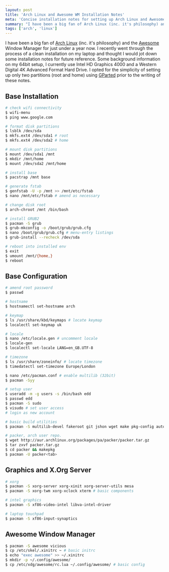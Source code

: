 ```yaml
---
layout: post
title: 'Arch Linux and Awesome WM Installation Notes'
meta: 'Concise installation notes for setting up Arch Linux and Awesome WM on a 64-bit system with Intel HD Graphics'
summary: "I have been a big fan of Arch Linux (inc. it's philosophy) and the Awesome Window Manager for just under a year now. I recently went through the process of a clean installation on my laptop and thought I would jot down some installation notes for future reference."
tags: ['arch', 'linux']
---
```


I have been a big fan of [Arch Linux](https://www.archlinux.org/) (inc. it's philosophy) and the [Awesome](http://awesome.naquadah.org/) Window Manager for just under a year now.
I recently went through the process of a clean installation on my laptop and thought I would jot down some installation notes for future reference.
Some background information on my 64bit setup, I currently use Intel HD Graphics 4000 and a Western Digital 4K Advanced Format Hard Drive.
I opted for the simplicity of setting up only two partitions (root and home) using [GParted](http://gparted.org/) prior to the writing of these notes.

## Base Installation

```bash
# check wifi connectivity
$ wifi-menu
$ ping www.google.com
```

```bash
# format disk partitions
$ lsblk /dev/sda
$ mkfs.ext4 /dev/sda1 # root
$ mkfs.ext4 /dev/sda2 # home

# mount disk partitions
$ mount /dev/sda1 /mnt
$ mkdir /mnt/home
$ mount /dev/sda2 /mnt/home
```

```bash
# install base
$ pacstrap /mnt base

# generate fstab
$ genfstab -U -p /mnt >> /mnt/etc/fstab
$ nano /mnt/etc/fstab # amend as necessary

# change disk root
$ arch-chroot /mnt /bin/bash
```

```bash
# install GRUB2
$ pacman -S grub
$ grub-mkconfig -o /boot/grub/grub.cfg
$ nano /boot/grub/grub.cfg # menu-entry listings
$ grub-install --recheck /dev/sda
```

```bash
# reboot into installed env
$ exit
$ umount /mnt/{home,}
$ reboot
```

## Base Configuration

```bash
# amend root password
$ passwd

# hostname
$ hostnamectl set-hostname arch

# keymap
$ ls /usr/share/kbd/keymaps # locate keymap
$ localectl set-keymap uk

# locale
$ nano /etc/locale.gen # uncomment locale
$ locale-gen
$ localectl set-locale LANG=en_GB.UTF-8

# timezone
$ ls /usr/share/zoneinfo/ # locate timezone
$ timedatectl set-timezone Europe/London
```

```bash
$ nano /etc/pacman.conf # enable multilib (32bit)
$ pacman -Syy
```

```bash
# setup user
$ useradd -m -g users -s /bin/bash edd
$ passwd edd
$ pacman -S sudo
$ visudo # set user access
# login as new account
```

```bash
# basic build utilities
$ pacman -S multilib-devel fakeroot git jshon wget make pkg-config autoconf automake patch

# packer, arch user repo.
$ wget http://aur.archlinux.org/packages/pa/packer/packer.tar.gz
$ tar zxvf packer.tar.gz
$ cd packer && makepkg
$ pacman -U packer<tab>
```

## Graphics and X.Org Server

```bash
# xorg
$ pacman -S xorg-server xorg-xinit xorg-server-utils mesa
$ pacman -S xorg-twm xorg-xclock xterm # basic components

# intel graphics
$ pacman -S xf86-video-intel libva-intel-driver

# laptop touchpad
$ pacman -S xf86-input-synaptics
```

## Awesome Window Manager

```bash
$ pacman -S awesome vicious
$ cp /etc/skel/.xinitrc ~ # basic initrc
$ echo "exec awesome" >> ~/.xinitrc
$ mkdir -p ~/.config/awesome/
$ cp /etc/xdg/awesome/rc.lua ~/.config/awesome/ # basic config
```
